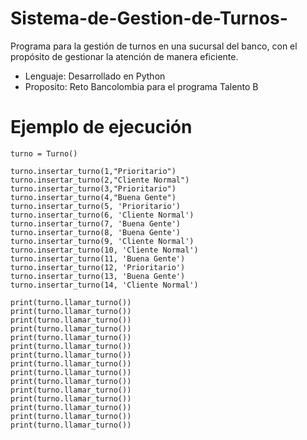 # Sistema-de-Gestion-de-Turnos-
Programa para la gestión de turnos en una sucursal del banco, con el propósito de gestionar la atención de manera eficiente.
- Lenguaje: Desarrollado en Python
- Proposito: Reto Bancolombia para el programa Talento B

# Ejemplo de ejecución
```
turno = Turno()

turno.insertar_turno(1,"Prioritario")
turno.insertar_turno(2,"Cliente Normal")
turno.insertar_turno(3,"Prioritario")
turno.insertar_turno(4,"Buena Gente")
turno.insertar_turno(5, 'Prioritario')
turno.insertar_turno(6, 'Cliente Normal')
turno.insertar_turno(7, 'Buena Gente')
turno.insertar_turno(8, 'Buena Gente')
turno.insertar_turno(9, 'Cliente Normal')
turno.insertar_turno(10, 'Cliente Normal')
turno.insertar_turno(11, 'Buena Gente')
turno.insertar_turno(12, 'Prioritario')
turno.insertar_turno(13, 'Buena Gente')
turno.insertar_turno(14, 'Cliente Normal')

print(turno.llamar_turno())
print(turno.llamar_turno())
print(turno.llamar_turno())
print(turno.llamar_turno())
print(turno.llamar_turno())
print(turno.llamar_turno())
print(turno.llamar_turno())
print(turno.llamar_turno())
print(turno.llamar_turno())
print(turno.llamar_turno())
print(turno.llamar_turno())
print(turno.llamar_turno())
print(turno.llamar_turno())
print(turno.llamar_turno())
print(turno.llamar_turno())

        

